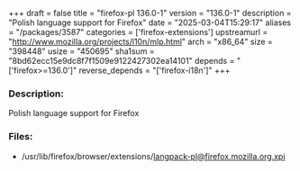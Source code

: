 +++
draft = false
title = "firefox-pl 136.0-1"
version = "136.0-1"
description = "Polish language support for Firefox"
date = "2025-03-04T15:29:17"
aliases = "/packages/3587"
categories = ['firefox-extensions']
upstreamurl = "http://www.mozilla.org/projects/l10n/mlp.html"
arch = "x86_64"
size = "398448"
usize = "450695"
sha1sum = "8bd62ecc15e9dc8f7f1509e9122427302ea14101"
depends = "['firefox>=136.0']"
reverse_depends = "['firefox-i18n']"
+++
### Description: 
Polish language support for Firefox

### Files: 
* /usr/lib/firefox/browser/extensions/langpack-pl@firefox.mozilla.org.xpi
